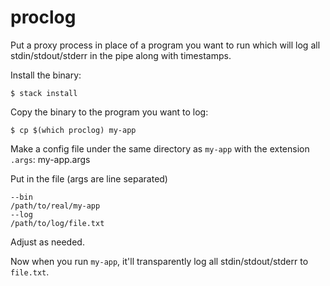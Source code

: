 # proclog

Put a proxy process in place of a program you want to run which will
log all stdin/stdout/stderr in the pipe along with timestamps.

Install the binary:

    $ stack install

Copy the binary to the program you want to log:

    $ cp $(which proclog) my-app

Make a config file under the same directory as `my-app` with the
extension `.args`: my-app.args

Put in the file (args are line separated)

    --bin
    /path/to/real/my-app
    --log
    /path/to/log/file.txt

Adjust as needed.

Now when you run `my-app`, it'll transparently log all
stdin/stdout/stderr to `file.txt`.
